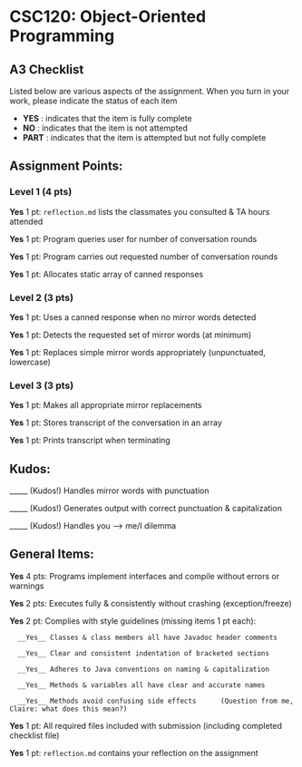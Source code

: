 # CSC120: Object-Oriented Programming
## A3 Checklist

Listed below are various aspects of the assignment.  When you turn in your work, please indicate the status of each item

- **YES** : indicates that the item is fully complete
- **NO** : indicates that the item is not attempted
- **PART** : indicates that the item is attempted but not fully complete


## Assignment Points:

### Level 1 (4 pts)

__Yes__ 1 pt: `reflection.md` lists the classmates you consulted & TA hours attended

__Yes__ 1 pt: Program queries user for number of conversation rounds

__Yes__ 1 pt: Program carries out requested number of conversation rounds

__Yes__ 1 pt: Allocates static array of canned responses

### Level 2 (3 pts)

__Yes__ 1 pt: Uses a canned response when no mirror words detected

__Yes__ 1 pt: Detects the requested set of mirror words (at minimum)

__Yes__ 1 pt: Replaces simple mirror words appropriately (unpunctuated, lowercase)

### Level 3 (3 pts)

__Yes__ 1 pt: Makes all appropriate mirror replacements

__Yes__ 1 pt: Stores transcript of the conversation in an array

__Yes__ 1 pt: Prints transcript when terminating

## Kudos:

_____ (Kudos!) Handles mirror words with punctuation

_____ (Kudos!) Generates output with correct punctuation & capitalization

_____ (Kudos!) Handles you --> me/I dilemma



## General Items:

__Yes__ 4 pts: Programs implement interfaces and compile without errors or warnings

__Yes__ 2 pts: Executes fully & consistently without crashing (exception/freeze)

__Yes__ 2 pt: Complies with style guidelines (missing items 1 pt each):

      __Yes__ Classes & class members all have Javadoc header comments

      __Yes__ Clear and consistent indentation of bracketed sections

      __Yes__ Adheres to Java conventions on naming & capitalization

      __Yes__ Methods & variables all have clear and accurate names

      __Yes__ Methods avoid confusing side effects      (Question from me, Claire: what does this mean?)

__Yes__ 1 pt: All required files included with submission (including completed checklist file)

__Yes__ 1 pt: `reflection.md` contains your reflection on the assignment
